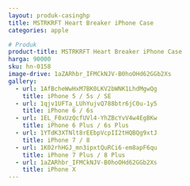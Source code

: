 ```yaml
---
layout: produk-casinghp
title: MSTRKRFT Heart Breaker iPhone Case
categories: apple

# Produk
product-title: MSTRKRFT Heart Breaker iPhone Case
harga: 90000
sku: hn-0158
image-drive: 1aZARhbr_IFMCkNJV-B0hoOHd62GGb2Xs
gallery:
  - url: 1AfBcheWwHxM7BK0LKV2bWNK1LhdMgwQg
    title: iPhone 5 / 5s / SE
  - url: 1qjv1UFTa_LUhYujvQ788btr6jC0u-1y5
    title: iPhone 6 / 6s
  - url: 1EL_F0xUzQcfUVl4-YhZBcYvV4w4EgBKw
    title: iPhone 6 Plus / 6s Plus
  - url: 1YTdK3XTNlt8rEEbpVcpII2tHQBQg9xtJ
    title: iPhone 7 / 8
  - url: 1K02rhHGJ_mn3ipxtQuRCi6-em8apF6qu
    title: iPhone 7 Plus / 8 Plus
  - url: 1aZARhbr_IFMCkNJV-B0hoOHd62GGb2Xs
    title: iPhone X
---
```

